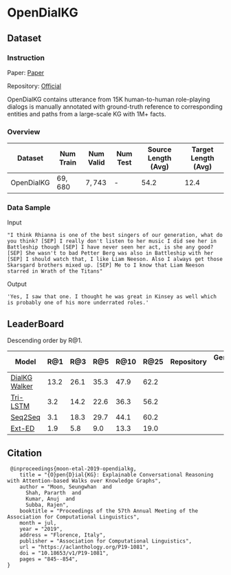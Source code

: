 # OpenDialKG

## Dataset

### Instruction

Paper: [Paper](https://aclanthology.org/P19-1081.pdf)

Repository: [Official](https://github.com/facebookresearch/opendialkg)

OpenDialKG contains utterance from 15K human-to-human role-playing dialogs is manually annotated with ground-truth reference to corresponding entities and paths from a large-scale KG with 1M+ facts.

### Overview

| Dataset    | Num Train | Num Valid | Num Test | Source Length (Avg) | Target Length (Avg) |
| ---------- | --------- | --------- | -------- | ------------------- | ------------------- |
| OpenDialKG | $69,680$  | $7,743$   | -        | $54.2$              | $12.4$              |

### Data Sample

Input

```
"I think Rhianna is one of the best singers of our generation, what do you think? [SEP] I really don't listen to her music I did see her in Battleship though [SEP] I have never seen her act, is she any good? [SEP] She wasn't to bad Petter Berg was also in Battleship with her [SEP] I should watch that, I like Liam Neeson. Also I always get those Skarsgard brothers mixed up. [SEP] Me to I know that Liam Neeson starred in Wrath of the Titans"
```

Output

```
'Yes, I saw that one. I thought he was great in Kinsey as well which is probably one of his more underrated roles.'
```

## LeaderBoard

Descending order by R@1.

| Model                                                  | R@1    | R@3    | R@5    | R@10   | R@25   | Repository | Generated Text |
| ------------------------------------------------------ | ------ | ------ | ------ | ------ | ------ | ---------- | -------------- |
| [DialKG Walker](https://aclanthology.org/P19-1081.pdf) | $13.2$ | $26.1$ | $35.3$ | $47.9$ | $62.2$ |            |                |
| [Tri-LSTM](https://aclanthology.org/P19-1081.pdf)      | $3.2$  | $14.2$ | $22.6$ | $36.3$ | $56.2$ |            |                |
| [Seq2Seq](https://aclanthology.org/P19-1081.pdf)       | $3.1$  | $18.3$ | $29.7$ | $44.1$ | $60.2$ |            |                |
| [Ext-ED](https://aclanthology.org/P19-1081.pdf)        | $1.9$  | $5.8$  | $9.0$  | $13.3$ | $19.0$ |            |                |

## Citation

```
 @inproceedings{moon-etal-2019-opendialkg,
    title = "{O}pen{D}ial{KG}: Explainable Conversational Reasoning with Attention-based Walks over Knowledge Graphs",
    author = "Moon, Seungwhan  and
      Shah, Pararth  and
      Kumar, Anuj  and
      Subba, Rajen",
    booktitle = "Proceedings of the 57th Annual Meeting of the Association for Computational Linguistics",
    month = jul,
    year = "2019",
    address = "Florence, Italy",
    publisher = "Association for Computational Linguistics",
    url = "https://aclanthology.org/P19-1081",
    doi = "10.18653/v1/P19-1081",
    pages = "845--854",
}
```